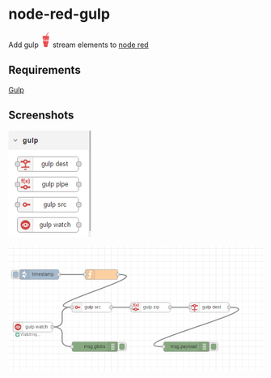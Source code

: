 # node-red-gulp

Add gulp ![gulp](icons/gulp.png) stream elements to [node red](http://nodered.org/)


## Requirements
[Gulp](http://gulpjs.com/)


## Screenshots

![elements](doc/elements.png)

![example](doc/example.png)

